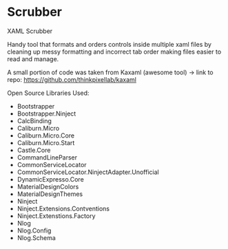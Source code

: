 # Scrubber
XAML Scrubber


Handy tool that formats and orders controls inside multiple xaml files by cleaning up messy formatting and incorrect tab order making files easier to read and manage.

A small portion of code was taken from Kaxaml (awesome tool) -> link to repo: https://github.com/thinkpixellab/kaxaml 

Open Source Libraries Used:
* Bootstrapper 
* Bootstrapper.Ninject 
* CalcBinding
* Caliburn.Micro
* Caliburn.Micro.Core
* Caliburn.Micro.Start
* Castle.Core 
* CommandLineParser 
* CommonServiceLocator
* CommonServiceLocator.NinjectAdapter.Unofficial
* DynamicExpresso.Core
* MaterialDesignColors
* MaterialDesignThemes
* Ninject 
* Ninject.Extensions.Contventions 
* Ninject.Extenstions.Factory 
* Nlog 
* Nlog.Config
* Nlog.Schema
